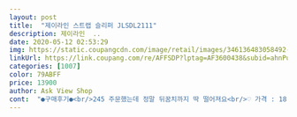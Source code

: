 ```yaml
---
layout: post 
title:  "제이라인 스트랩 슬리퍼 JLSDL2111" 
description: 제이라인  ..
date: 2020-05-12 02:53:29 
img: https://static.coupangcdn.com/image/retail/images/346136483058492-59f7b956-8002-4bca-8de9-16bddb74fefc.jpg 
linkUrl: https://link.coupang.com/re/AFFSDP?lptag=AF3600438&subid=ahnPublicAsk&pageKey=243045231&itemId=771610844&vendorItemId=4948775249&traceid=V0-113-59571d804ac4eb11 
categories: [1007] 
color: 79ABFF 
price: 13900 
author: Ask View Shop 
cont:  "●구매후기●<br/>245 주문했는데 정말 뒤꿈치까지 딱 떨어져요<br/>♡ 가격 : 18,900<br/>♡ 구매일 : 2019.<br/>9.<br/>17<br/> -9.<br/>21<br/>♡ 상품평 : 평소 240 신는데 245주문하니 딱 맞네요.<br/><br/>구두 240  신어요<br/>박스에 배송되었는데 신발이 조금 찌그러져 왔지만 신다보니 펴지네요.<br/><br/>사이즈는 딱맞는데 발등이 높지 않고 발등에 살이 없는 편이라 발등 부분은 조금 뜨고 착 감기지 않지만 나쁘지  않아요.<br/><br/>신발 엄청  편해요!! 글구 여기가 젤 싸요 근데 사이즈가 한치수  작게 나온듯해요,<br/>약간의 굽도 있고 디자인도 예쁜데 끈이 떨어질까 조금 불안하긴 해요.<br/><br/>운동화 슬리퍼 245<br/>작다고 보는게 맞을 것 같아요ㅎ<br/>튼튼히 오래신길 바래봅니다<br/>평소에<br/>한사이즈 크게 주문 하시길 바래요.<br/><br/>" 
---
```

